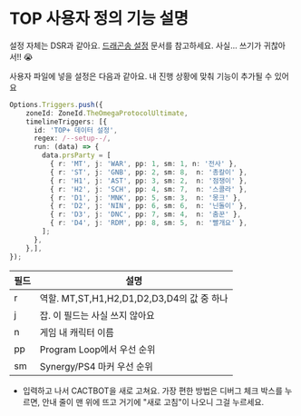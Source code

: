 # TOP 사용자 정의 기능 설명

설정 자체는 DSR과 같아요. [드래곤송 설정](extra/U-DSR.md) 문서를 참고하세요. 사실... 쓰기가 귀찮아서!! 😭

사용자 파일에 넣을 설정은 다음과 같아요. 내 진행 상황에 맞춰 기능이 추가될 수 있어요

```typescript
Options.Triggers.push({
    zoneId: ZoneId.TheOmegaProtocolUltimate,
    timelineTriggers: [{
      id: 'TOP+ 데이터 설정',
      regex: /--setup--/,
      run: (data) => {
        data.prsParty = [
          { r: 'MT', j: 'WAR', pp: 1, sm: 1, n: '전사' },
          { r: 'ST', j: 'GNB', pp: 2, sm: 8,  n: '총칼이' },
          { r: 'H1', j: 'AST', pp: 3, sm: 2,  n: '점쟁이' },
          { r: 'H2', j: 'SCH', pp: 4, sm: 7,  n: '스콜라' },
          { r: 'D1', j: 'MNK', pp: 5, sm: 3,  n: '몽크' },
          { r: 'D2', j: 'NIN', pp: 6, sm: 6,  n: '닌돌이' },
          { r: 'D3', j: 'DNC', pp: 7, sm: 4,  n: '춤꾼' },
          { r: 'D4', j: 'RDM', pp: 8, sm: 5,  n: '빨개요' },
        ];
      },
    },],
});
```

|필드|설명|
|------|---------|
|r|역할. MT,ST,H1,H2,D1,D2,D3,D4의 값 중 하나|
|j|잡. 이 필드는 사실 쓰지 않아요|
|n|게임 내 캐릭터 이름|
|pp|Program Loop에서 우선 순위|
|sm|Synergy/PS4 마커 우선 순위|

* 입력하고 나서 CACTBOT을 새로 고쳐요. 가장 편한 방법은 디버그 체크 박스를 누르면, 안내 줄이 맨 위에 뜨고 거기에 "새로 고침"이 나오니 그걸 누르세요.
